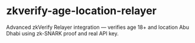 # zkverify-age-location-relayer
Advanced zkVerify Relayer integration — verifies age 18+ and location Abu Dhabi using zk-SNARK proof and real API key.
